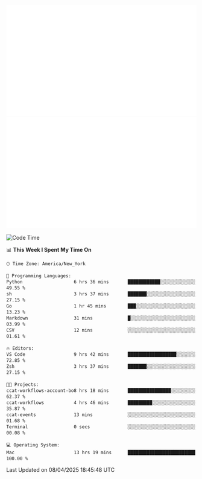 <a href="https://github.com/jstrieb/github-stats">
 
![](https://github.com/evanhuang117/github-stats/blob/master/generated/overview.svg)
![](https://github.com/evanhuang117/github-stats/blob/master/generated/languages.svg)

</a>

<!--START_SECTION:waka-->
![Code Time](http://img.shields.io/badge/Code%20Time-762%20hrs%2051%20mins-blue)

📊 **This Week I Spent My Time On** 

```text
🕑︎ Time Zone: America/New_York

💬 Programming Languages: 
Python                   6 hrs 36 mins       ████████████░░░░░░░░░░░░░   49.55 % 
sh                       3 hrs 37 mins       ███████░░░░░░░░░░░░░░░░░░   27.15 % 
Go                       1 hr 45 mins        ███░░░░░░░░░░░░░░░░░░░░░░   13.23 % 
Markdown                 31 mins             █░░░░░░░░░░░░░░░░░░░░░░░░   03.99 % 
CSV                      12 mins             ░░░░░░░░░░░░░░░░░░░░░░░░░   01.61 % 

🔥 Editors: 
VS Code                  9 hrs 42 mins       ██████████████████░░░░░░░   72.85 % 
Zsh                      3 hrs 37 mins       ███████░░░░░░░░░░░░░░░░░░   27.15 % 

🐱‍💻 Projects: 
ccat-workflows-account-bo8 hrs 18 mins       ████████████████░░░░░░░░░   62.37 % 
ccat-workflows           4 hrs 46 mins       █████████░░░░░░░░░░░░░░░░   35.87 % 
ccat-events              13 mins             ░░░░░░░░░░░░░░░░░░░░░░░░░   01.68 % 
Terminal                 0 secs              ░░░░░░░░░░░░░░░░░░░░░░░░░   00.08 % 

💻 Operating System: 
Mac                      13 hrs 19 mins      █████████████████████████   100.00 % 
```


 Last Updated on 08/04/2025 18:45:48 UTC
<!--END_SECTION:waka-->
